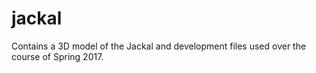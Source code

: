 # jackal
Contains a 3D model of the Jackal and development files used over the course of Spring 2017.